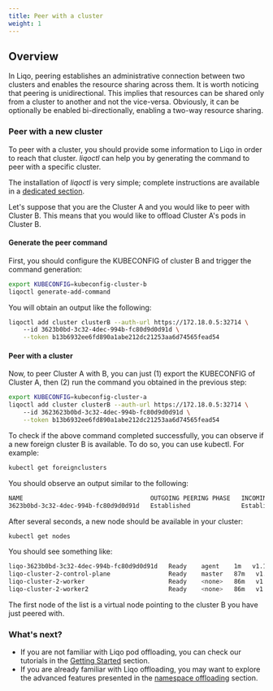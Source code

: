 ```yaml
---
title: Peer with a cluster
weight: 1
---
```


## Overview

In Liqo, peering establishes an administrative connection between two clusters and enables the resource sharing across them.
It is worth noticing that peering is unidirectional. 
This implies that resources can be shared only from a cluster to another and not the vice-versa.
Obviously, it can be optionally be enabled bi-directionally, enabling a two-way resource sharing.

### Peer with a new cluster

To peer with a cluster, you should provide some information to Liqo in order to reach that cluster.
*liqoctl* can help you by generating the command to peer with a specific cluster.

The installation of *liqoctl* is very simple; complete instructions are available in a [dedicated section](/installation#liqoctl).

Let's suppose that you are the Cluster A and you would like to peer with Cluster B.
This means that you would like to offload Cluster A's pods in Cluster B.

#### Generate the peer command

First, you should configure the KUBECONFIG of cluster B and trigger the command generation:

```bash
export KUBECONFIG=kubeconfig-cluster-b
liqoctl generate-add-command
```

You will obtain an output like the following:

```bash
liqoctl add cluster clusterB --auth-url https://172.18.0.5:32714 \ 
    --id 3623b0bd-3c32-4dec-994b-fc80d9d0d91d \
    --token b13b6932ee6fd890a1abe212dc21253aa6d74565fead54
```

#### Peer with a cluster

Now, to peer Cluster A with B, you can just (1) export the KUBECONFIG of Cluster A, then (2) run the command you obtained in the previous step:

```bash
export KUBECONFIG=kubeconfig-cluster-a
liqoctl add cluster clusterB --auth-url https://172.18.0.5:32714 \ 
    --id 3623623b0bd-3c32-4dec-994b-fc80d9d0d91d \
    --token b13b6932ee6fd890a1abe212dc21253aa6d74565fead54
```



To check if the above command completed successfully, you can observe if a new foreign cluster B is available.
To do so, you can use kubectl. For example:
```bash
kubectl get foreignclusters
```

You should observe an output similar to the following:

```bash
NAME                                   OUTGOING PEERING PHASE   INCOMING PEERING PHASE   NETWORKING STATUS   AUTHENTICATION STATUS   AGE
3623b0bd-3c32-4dec-994b-fc80d9d0d91d   Established              Established              Established         Established             1m
```

After several seconds, a new node should be available in your cluster:

```bash
kubectl get nodes
```

You should see something like:

```bash
liqo-3623b0bd-3c32-4dec-994b-fc80d9d0d91d   Ready    agent    1m   v1.19.11   alpha.service-controller.kubernetes.io/exclude-balancer=true,beta.kubernetes.io/os=linux,kubernetes.io/hostname=liqo-3623b0bd-3c32-4dec-994b-fc80d9d0d91d,kubernetes.io/role=agent,liqo.io/type=virtual-node,node.kubernetes.io/exclude-from-external-load-balancers=true,type=virtual-kubelet,liqo.io/provider=kubeadm
liqo-cluster-2-control-plane                Ready    master   87m   v1.19.11   beta.kubernetes.io/arch=amd64,beta.kubernetes.io/os=linux,kubernetes.io/arch=amd64,kubernetes.io/hostname=liqo-cluster-2-control-plane,kubernetes.io/os=linux,node-role.kubernetes.io/master=
liqo-cluster-2-worker                       Ready    <none>   86m   v1.19.11   beta.kubernetes.io/arch=amd64,beta.kubernetes.io/os=linux,kubernetes.io/arch=amd64,kubernetes.io/hostname=liqo-cluster-2-worker,kubernetes.io/os=linux
liqo-cluster-2-worker2                      Ready    <none>   86m   v1.19.11   beta.kubernetes.io/arch=amd64,beta.kubernetes.io/os=linux,kubernetes.io/arch=amd64,kubernetes.io/hostname=liqo-cluster-2-worker2,kubernetes.io/os=linux
```

The first node of the list is a virtual node pointing to the cluster B you have just peered with.

### What's next?

* If you are not familiar with Liqo pod offloading, you can check our tutorials in the [Getting Started](/gettingstarted) section.
* If you are already familiar with Liqo offloading, you may want to explore the advanced features presented in the [namespace offloading](../namespace_offloading) section.
